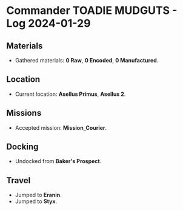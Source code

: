 # Commander TOADIE MUDGUTS - Log 2024-01-29

## Materials
- Gathered materials: **0 Raw**, **0 Encoded**, **0 Manufactured**.

## Location
- Current location: **Asellus Primus**, **Asellus 2**.

## Missions
- Accepted mission: **Mission_Courier**.

## Docking
- Undocked from **Baker's Prospect**.

## Travel
- Jumped to **Eranin**.
- Jumped to **Styx**.

